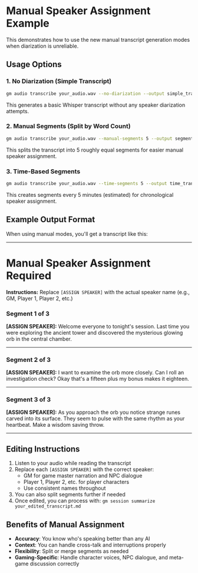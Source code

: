 # Manual Speaker Assignment Example

This demonstrates how to use the new manual transcript generation modes when diarization is unreliable.

## Usage Options

### 1. No Diarization (Simple Transcript)
```bash
gm audio transcribe your_audio.wav --no-diarization --output simple_transcript.md
```
This generates a basic Whisper transcript without any speaker diarization attempts.

### 2. Manual Segments (Split by Word Count)
```bash
gm audio transcribe your_audio.wav --manual-segments 5 --output segmented_transcript.md
```
This splits the transcript into 5 roughly equal segments for easier manual speaker assignment.

### 3. Time-Based Segments
```bash
gm audio transcribe your_audio.wav --time-segments 5 --output time_transcript.md
```
This creates segments every 5 minutes (estimated) for chronological speaker assignment.

## Example Output Format

When using manual modes, you'll get a transcript like this:

---

# Manual Speaker Assignment Required

**Instructions:** Replace `[ASSIGN SPEAKER]` with the actual speaker name (e.g., GM, Player 1, Player 2, etc.)

### Segment 1 of 3

**[ASSIGN SPEAKER]:** Welcome everyone to tonight's session. Last time you were exploring the ancient tower and discovered the mysterious glowing orb in the central chamber.

---

### Segment 2 of 3

**[ASSIGN SPEAKER]:** I want to examine the orb more closely. Can I roll an investigation check? Okay that's a fifteen plus my bonus makes it eighteen.

---

### Segment 3 of 3

**[ASSIGN SPEAKER]:** As you approach the orb you notice strange runes carved into its surface. They seem to pulse with the same rhythm as your heartbeat. Make a wisdom saving throw.

---

## Editing Instructions

1. Listen to your audio while reading the transcript
2. Replace each `[ASSIGN SPEAKER]` with the correct speaker:
   - GM for game master narration and NPC dialogue
   - Player 1, Player 2, etc. for player characters
   - Use consistent names throughout
3. You can also split segments further if needed
4. Once edited, you can process with: `gm session summarize your_edited_transcript.md`

## Benefits of Manual Assignment

- **Accuracy**: You know who's speaking better than any AI
- **Context**: You can handle cross-talk and interruptions properly  
- **Flexibility**: Split or merge segments as needed
- **Gaming-Specific**: Handle character voices, NPC dialogue, and meta-game discussion correctly